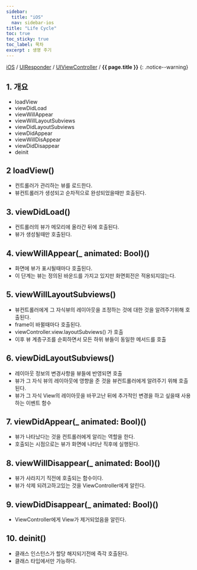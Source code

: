 ```yaml
---
sidebar:
  title: "iOS"
  nav: sidebar-ios
title: "Life Cycle"
toc: true
toc_sticky: true
toc_label: 목차
excerpt : 생명 주기
---
```

[iOS](/ios/) / [UIResponder](/ios/uiresponder/) / [UIViewController](/ios/uiresponder/uiviewcontroller/)  / **{{ page.title }}**
{: .notice--warning}

## 1. 개요
- loadView
- viewDidLoad 
- viewWillAppear 
- viewWillLayoutSubviews 
- viewDidLayoutSubviews 
- viewDidAppear 
- viewWillDisAppear 
- viewDidDisappear 
- deinit

## 2 loadView()
- 컨트롤러가 관리하는 뷰를 로드한다.
- 뷰컨트롤러가 생성되고 순차적으로 완성되었을때만 호출된다.


## 3. viewDidLoad()
- 컨트롤러의 뷰가 메모리에 올라간 뒤에 호출된다.
- 뷰가 생성될때만 호출된다.

## 4. viewWillAppear(_ animated: Bool)()
- 화면에 뷰가 표시될때마다 호출된다. 
- 이 단계는 뷰는 정의된 바운드를 가지고 있지만 화면회전은 적용되지않는다.

## 5. viewWillLayoutSubviews()
- 뷰컨트롤러에게 그 자식뷰의 레이아웃을 조정하는 것에 대한 것을 알려주기위해 호출된다. 
- frame이 바뀔때마다 호출된다.
- viewController.view.layoutSubviews() 가 호출
- 이후 뷰 계층구조를 순회하면서 모든 하위 뷰들이 동일한 메서드를 호출

## 6. viewDidLayoutSubviews()
- 레이아웃 정보의 변경사항을 뷰들에 반영되면 호출
- 뷰가 그 자식 뷰의 레이아웃에 영향을 준 것을 뷰컨트롤러에게 알려주기 위해 호출된다. 
- 뷰가 그 자식 View의 레이아웃을 바꾸고난 뒤에 추가적인 변경을 하고 싶을때 사용하는 이벤트 함수


## 7. viewDidAppear(_ animated: Bool)()
- 뷰가 나타났다는 것을 컨트롤러에게 알리는 역할을 한다. 
- 호출되는 시점으로는 뷰가 화면에 나타난 직후에 실행된다.

## 8. viewWillDisappear(_ animated: Bool)()
- 뷰가 사라지기 직전에 호출되는 함수이다. 
- 뷰가 삭제 되려고하고있는 것을 ViewController에게 알린다.

## 9. viewDidDisappear(_ animated: Bool)()
- ViewController에게 View가 제거되었음을 알린다. 

## 10. deinit()
- 클래스 인스턴스가 할당 해지되기전에 즉각 호출된다.
- 클래스 타입에서만 가능하다.

